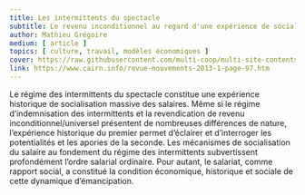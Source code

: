 ```yaml
---
title: Les intermittents du spectacle
subtitle: Le revenu inconditionnel au regard d'une expérience de socialisation du salaire
author: Mathieu Grégoire
medium: [ article ]
topics: [ culture, travail, modèles économiques ]
cover: https://raw.githubusercontent.com/multi-coop/multi-site-contents/main/texts/ressources/images/logo-cairn.png
link: https://www.cairn.info/revue-mouvements-2013-1-page-97.htm
---
```


Le régime des intermittents du spectacle constitue une expérience historique de socialisation massive des salaires. Même si le régime d’indemnisation des intermittents et la revendication de revenu inconditionnel/universel présentent de nombreuses différences de nature, l’expérience historique du premier permet d’éclairer et d’interroger les potentialités et les apories de la seconde. Les mécanismes de socialisation du salaire au fondement du régime des intermittents subvertissent profondément l’ordre salarial ordinaire. Pour autant, le salariat, comme rapport social, a constitué la condition économique, historique et sociale de cette dynamique d’émancipation.


